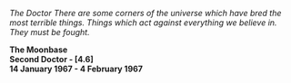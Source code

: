 _The Doctor_ _There are some corners of the universe which have bred the most terrible things. Things which act against everything we believe in. They must be fought._

**The Moonbase  
Second Doctor - [4.6]  
14 January 1967 - 4 February 1967**